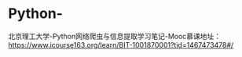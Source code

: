 # Python-
北京理工大学-Python网络爬虫与信息提取学习笔记-Mooc慕课地址：https://www.icourse163.org/learn/BIT-1001870001?tid=1467473478#/
